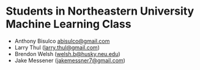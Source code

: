 # Students in Northeastern University Machine Learning Class
* Anthony Bisulco <abisulco@gmail.com>
* Larry Thul (larry.thul@gmail.com)
* Brendon Welsh (welsh.b@husky.neu.edu)
* Jake Messener (jakemessner7@gmail.com)
